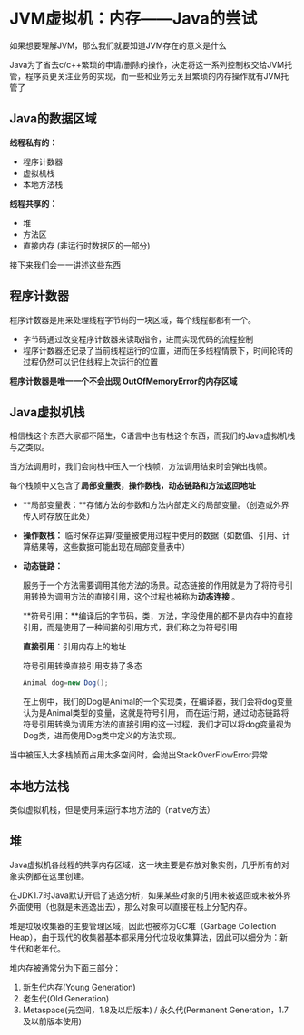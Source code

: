 # JVM虚拟机：内存——Java的尝试

如果想要理解JVM，那么我们就要知道JVM存在的意义是什么

Java为了省去c/c++繁琐的申请/删除的操作，决定将这一系列控制权交给JVM托管，程序员更关注业务的实现，而一些和业务无关且繁琐的内存操作就有JVM托管了

## Java的数据区域

**线程私有的：**

- 程序计数器
- 虚拟机栈
- 本地方法栈

**线程共享的：**

- 堆
- 方法区
- 直接内存 (非运行时数据区的一部分)

接下来我们会一一讲述这些东西

## 程序计数器

程序计数器是用来处理线程字节码的一块区域，每个线程都都有一个。

* 字节码通过改变程序计数器来读取指令，进而实现代码的流程控制
* 程序计数器还记录了当前线程运行的位置，进而在多线程情景下，时间轮转的过程仍然可以记住线程上次运行的位置

**程序计数器是唯一一个不会出现 OutOfMemoryError的内存区域**

## Java虚拟机栈

相信栈这个东西大家都不陌生，C语言中也有栈这个东西，而我们的Java虚拟机栈与之类似。

当方法调用时，我们会向栈中压入一个栈帧，方法调用结束时会弹出栈帧。

每个栈帧中又包含了**局部变量表，操作数栈，动态链路和方法返回地址**

* **局部变量表：**存储方法的参数和方法内部定义的局部变量。（创造或外界传入时存放在此处）

* **操作数栈：** 临时保存运算/变量被使用过程中使用的数据（如数值、引用、计算结果等，这些数据可能出现在局部变量表中）

* **动态链路：**

  服务于一个方法需要调用其他方法的场景。动态链接的作用就是为了将符号引用转换为调用方法的直接引用，这个过程也被称为**动态连接** 。

  **符号引用：**编译后的字节码，类，方法，字段使用的都不是内存中的直接引用，而是使用了一种间接的引用方式，我们称之为符号引用

  **直接引用**：引用内存上的地址

  符号引用转换直接引用支持了多态

  ```java
  Animal dog=new Dog();
  ```

  在上例中，我们的Dog是Animal的一个实现类，在编译器，我们会将dog变量认为是Animal类型的变量，这就是符号引用， 而在运行期，通过动态链路将符号引用转换为调用方法的直接引用的这一过程，我们才可以将dog变量视为Dog类，进而使用Dog类中定义的方法实现。

当中被压入太多栈帧而占用太多空间时，会抛出StackOverFlowError异常

## 本地方法栈

类似虚拟机栈，但是使用来运行本地方法的（native方法）

## 堆

Java虚拟机各线程的共享内存区域，这一块主要是存放对象实例，几乎所有的对象实例都在这里创建。

在JDK1.7时Java默认开启了逃逸分析，如果某些对象的引用未被返回或未被外界外面使用（也就是未逃逸出去），那么对象可以直接在栈上分配内存。

堆是垃圾收集器的主要管理区域，因此也被称为GC堆（Garbage Collection Heap），由于现代的收集器基本都采用分代垃圾收集算法，因此可以细分为：新生代和老年代。

堆内存被通常分为下面三部分：

1. 新生代内存(Young Generation)
2. 老生代(Old Generation)
3. Metaspace(元空间，1.8及以后版本) / 永久代(Permanent Generation，1.7及以前版本使用)







